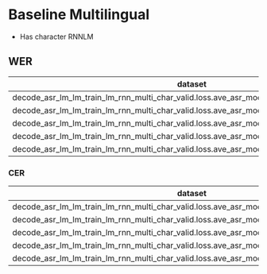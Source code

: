 # Baseline Multilingual 

- Has character RNNLM

## WER

|dataset|Snt|Wrd|Corr|Sub|Del|Ins|Err|S.Err|
|---|---|---|---|---|---|---|---|---|
|decode_asr_lm_lm_train_lm_rnn_multi_char_valid.loss.ave_asr_model_valid.cer_ctc.best/dev_bzd|250|2056|22.3|68.3|9.4|13.5|91.2|100.0|
|decode_asr_lm_lm_train_lm_rnn_multi_char_valid.loss.ave_asr_model_valid.cer_ctc.best/dev_gn|93|391|18.2|76.5|5.4|20.5|102.3|98.9|
|decode_asr_lm_lm_train_lm_rnn_multi_char_valid.loss.ave_asr_model_valid.cer_ctc.best/dev_gvc|254|2213|22.1|71.6|6.4|15.6|93.6|100.0|
|decode_asr_lm_lm_train_lm_rnn_multi_char_valid.loss.ave_asr_model_valid.cer_ctc.best/dev_quy|250|11465|40.6|53.4|5.9|7.5|66.8|100.0|
|decode_asr_lm_lm_train_lm_rnn_multi_char_valid.loss.ave_asr_model_valid.cer_ctc.best/dev_tav|250|1201|4.4|93.3|2.3|40.5|136.1|99.6|

### CER

|dataset|Snt|Wrd|Corr|Sub|Del|Ins|Err|S.Err|
|---|---|---|---|---|---|---|---|---|
|decode_asr_lm_lm_train_lm_rnn_multi_char_valid.loss.ave_asr_model_valid.cer_ctc.best/dev_bzd|250|10083|59.5|22.0|18.6|8.2|48.8|100.0|
|decode_asr_lm_lm_train_lm_rnn_multi_char_valid.loss.ave_asr_model_valid.cer_ctc.best/dev_gn|93|2946|78.3|13.4|8.2|8.9|30.5|98.9|
|decode_asr_lm_lm_train_lm_rnn_multi_char_valid.loss.ave_asr_model_valid.cer_ctc.best/dev_gvc|254|13507|64.9|19.2|15.9|11.4|46.6|100.0|
|decode_asr_lm_lm_train_lm_rnn_multi_char_valid.loss.ave_asr_model_valid.cer_ctc.best/dev_quy|250|95334|81.3|9.3|9.5|7.6|26.4|100.0|
|decode_asr_lm_lm_train_lm_rnn_multi_char_valid.loss.ave_asr_model_valid.cer_ctc.best/dev_tav|250|8606|57.6|27.2|15.2|18.3|60.7|99.6|